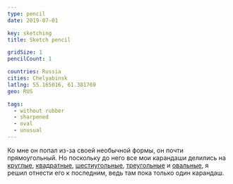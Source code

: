 ```yaml
---
type: pencil
date: 2019-07-01

key: sketching
title: Sketch pencil

gridSize: 1
pencilCount: 1

countries: Russia
cities: Chelyabinsk
latlng: 55.165016, 61.381769
geo: RUS

tags:
  - without rubber
  - sharpened
  - oval
  - unusual
---
```


Ко мне он попал из-за своей необычной формы, он почти прямоугольный. Но поскольку до него все мои карандаши делились на [круглые](?tag=круглый), [квадратные](?tag=квадратный), [шестиугольные](?tag=шестиугольный), [треугольные](?tag=треугольный) и [овальные](?tag=овальный), я решил отнести его к последним, ведь там пока только один карандаш.
